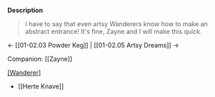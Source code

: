 **Description**
> I have to say that even artsy Wanderers know how to make an abstract entrance! It's fine, Zayne and I will make this quick.

← [[01-02.03 Powder Keg]] | [[01-02.05 Artsy Dreams]] →

Companion: [[Zayne]]

[[Wanderer]](s)
* [[Herte Knave]]